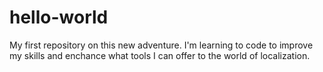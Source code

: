 # hello-world
My first repository on this new adventure.
I'm learning to code to improve my skills and enchance what tools I can offer to the world of localization.
